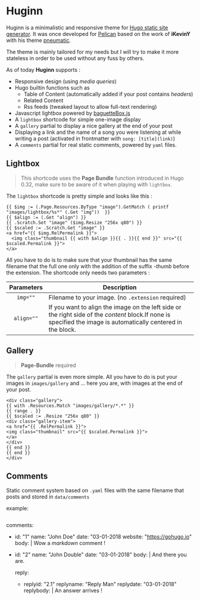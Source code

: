 # Huginn

Huginn is a minimalistic and responsive theme for [Hugo static site generator](https://gohugo.io). It was once developed for [Pelican](https://getpelican.com) based on the work of **iKevinY** with his theme [pneumatic](https://github.com/iKevinY/pneumatic).

The theme is mainly tailored for my needs but I will try to make it more stateless in order to be used without any fuss by others.

As of today **Huginn** supports :

  - Responsive design (using *media queries*)
  - Hugo builtin functions such as
    - Table of Content (automatically added if your post contains *headers*)
    - Related Content
    - Rss feeds (tweaked layout to allow full-text rendering)
  - Javascript lightbox powered by [baguetteBox.js](https://github.com/feimosi/baguetteBox.js)
  - A `lightbox` shortcode for simple one-image display
  - A `gallery` partial to display a nice gallery at the end of your post
  - Displaying a link and the name of a song you were listening at while writing a post (activated in frontmatter with `song: [title](link)`)
  - A `comments` partial for real static comments, powered by `yaml` files.
    


## Lightbox

> This shortcode uses the **Page Bundle** function introduced in Hugo 0.32, make sure to be aware of it when playing with `lightbox`.

The `lightbox` shortcode is pretty simple and looks like this :
```
{{ $img := (.Page.Resources.ByType "image").GetMatch ( printf "images/lightbox/%s*" (.Get "img"))  }}
{{ $align := (.Get "align") }}
{{ .Scratch.Set "image" ($img.Resize "256x q80") }}
{{ $scaled := .Scratch.Get "image" }}  
<a href="{{ $img.RelPermalink }}">
  <img class="thumbnail {{ with $align }}{{ . }}{{ end }}" src="{{ $scaled.Permalink }}">
</a>

```

All you have to do is to make sure that your thumbnail has the same filename that the full one only with the addition of the suffix *-thumb* before the extension.
The shortcode only needs two parameters :

|  Parameters  |  Description
|:------------:|------------------------------------------------------------------------------------------------------------------------------------------------------------------|
|  `img=""`    |  Filename to your image. (no `.extension` required)											                                                                      |
|  `align=""`  |  If you want to align the image on the left side or the right side of the *content* block.If none is specified the image is automatically centered in the block. |

## Gallery
> **Page-Bundle** required

The `gallery` partial is even more simple. All you have to do is put your images in `images/gallery` and ... here you are, with images at the end of your post.

```
<div class="gallery">
{{ with .Resources.Match "images/gallery/*.*" }}
{{ range . }}
{{ $scaled := .Resize "256x q80" }}
<div class="gallery-item">
<a href="{{ .RelPermalink }}">
<img class="thumbnail" src="{{ $scaled.Permalink }}">
</a>
</div>
{{ end }}
{{ end }}
</div>

```

## Comments

Static comment system based on `.yaml` files with the same filename that posts and stored in `data/comments`

example:
```
```
comments:
  - id: "1"
    name: "John Doe"
    date: "03-01-2018
    website: "https://gohugo.io"
    body: |
      Wow a *markdown* comment !

  - id: "2"
    name: "John Double"
    date: "03-01-2018"
    body: |
      And there you are.

    reply:
    - replyid: "2.1"
      replyname: "Reply Man"
      replydate: "03-01-2018"
      replybody: |
        An answer arrives !
```
